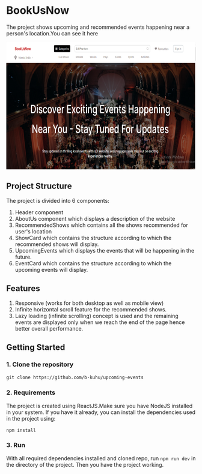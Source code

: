 # BookUsNow
The project shows upcoming and recommended events happening near a person's location.You can see it here 

<p align="center"><img src ="./src/assets/desktop-view.png" height="340" alt="desktop-view-image" /></p>


## Project Structure
The project is divided into 6 components:

1. Header component 
2. AboutUs component which displays a description of the website
3. RecommendedShows which contains all the shows recommended for user's location
4. ShowCard which contains the structure according to which the recommended shows will display.
5. UpcomingEvents which displays the events that will be happening in the future.
6. EventCard which contains the structure according to which the upcoming events will display.

## Features
1. Responsive (works for both desktop as well as mobile view)
2. Infinite horizontal scroll feature for the recommended shows. 
3. Lazy loading (infinite scrolling) concept is used and the remaining events are displayed only when we reach the end of the page hence better overall performance.

## Getting Started
### 1. Clone the repository
```
git clone https://github.com/b-kuhu/upcoming-events
```

### 2. Requirements
The project is created using ReactJS.Make sure you have NodeJS installed in your system. If you have it already, you can install the dependencies used in the project using:
```
npm install
```


### 3. Run
With all required dependencies installed and cloned repo, run `npm run dev` in the directory of the project. Then you have the project working.

